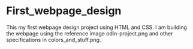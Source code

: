 # First_webpage_design

This my first webpage design project using HTML and CSS. I am building the webpage using the reference image odin-project.png and other specifications in colors_and_stuff.png. 